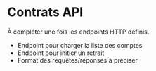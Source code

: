 # Contrats API

À compléter une fois les endpoints HTTP définis.

- Endpoint pour charger la liste des comptes
- Endpoint pour initier un retrait
- Format des requêtes/réponses à préciser
